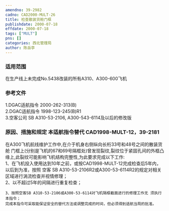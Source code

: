 ```yaml
---
amendno: 39-2982  
cadno: CAD2000-MULT-26  
title: 检查散装货舱门框  
publishdate: 2000-07-18  
effdate: 2000-07-18  
tags: ["MULT"]  
pns: []  
categories: 西北管理局  
author: 陈岳亭  
---
```

  
### 适用范围  
在生产线上未完成No.5438改装的所有A310、A300-600飞机  
  
<!--more-->  
### 参考文件  
1.DGAC适航指令 2000-262-313(B)  
2.DGAC适航指令 1998-123-245(B)R1  
    3.空客公司 SB A310-53-2106, A300-543-6114及以后的修改版  
  
### 原因、措施和规定 本适航指令替代 CAD1998-MULT-12，39-2181  
在A300飞机航线维护工作中,在介于机身右侧纵向长桁33号和48号之间的散装货舱 门框上(分别是飞机的67和69号隔框处)曾发现裂纹,裂纹位于紧固孔间的外框凸缘上,此裂纹可能影响飞机结构完整性,为此要求完成以下工作:  
1、在飞机投入使用达到10年之前，或按CAD1998-MULT-12完成检查后5年内，以后到为准，按照 空客 SB A310-53-2106R2或A300-53-6114R2的规定对相关区域进行涡流检查并视情修理；  
2、以不超过5年的间隔进行重复检查；  
      
    3、按照空客SB A310-53-2106或A300-53-6114对飞机隔框截面进行的修理工作无 须执行本指令；  
    完成本指令可采取能保证安全的替代方法或调整完成的时间，但必须得到适航当局的批准。  
